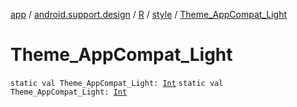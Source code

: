 [app](../../../index.md) / [android.support.design](../../index.md) / [R](../index.md) / [style](index.md) / [Theme_AppCompat_Light](.)

# Theme_AppCompat_Light

`static val Theme_AppCompat_Light: `[`Int`](https://kotlinlang.org/api/latest/jvm/stdlib/kotlin/-int/index.html)
`static val Theme_AppCompat_Light: `[`Int`](https://kotlinlang.org/api/latest/jvm/stdlib/kotlin/-int/index.html)